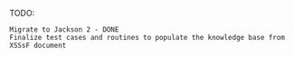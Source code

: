 TODO:

	Migrate to Jackson 2 - DONE
	Finalize test cases and routines to populate the knowledge base from XSSsF document
